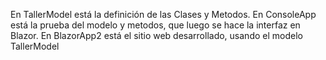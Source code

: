 En TallerModel está la definición de las Clases y Metodos.
En ConsoleApp está la prueba del modelo y metodos, que luego se hace la interfaz en Blazor.
En BlazorApp2 está el sitio web desarrollado, usando el modelo TallerModel
